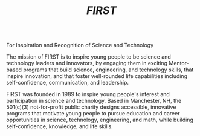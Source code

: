 ﻿---
layout: first
title: <i>FIRST</i>
vid: https://www.youtube.com/embed/GZXngCu99rs
img: /resources/img/firstlogo.png
---

<p style="padding-top:10px">For Inspiration and Recognition of Science and Technology</p>
<p>The mission of FIRST is to inspire young people to be science and technology leaders and innovators, by engaging them in exciting Mentor-based programs that build science, engineering, and technology skills, that inspire innovation, and that foster well-rounded life capabilities including self-confidence, communication, and leadership.</p>
<p>FIRST was founded in 1989 to inspire young people's interest and participation in science and technology. Based in Manchester, NH, the 501(c)(3) not-for-profit public charity designs accessible, innovative programs that motivate young people to pursue education and career opportunities in science, technology, engineering, and math, while building self-confidence, knowledge, and life skills.</p>